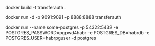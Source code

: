 <p>docker build -t transferauth .</p>
<p>docker run -d -p 9091:9091  -p 8888:8888 transferauth  </p>


<p>docker run --name some-postgres -p 54322:5432 -e POSTGRES_PASSWORD=pgpwd4habr -e POSTGRES_DB=habrdb -e POSTGRES_USER=habrpguser -d postgres 
</p>